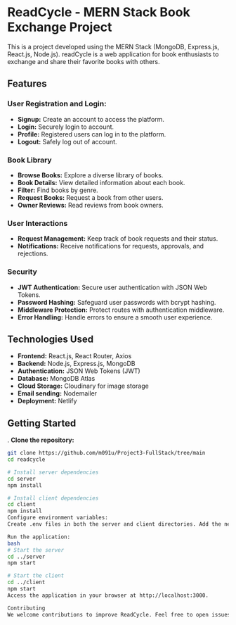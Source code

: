 # ReadCycle - MERN Stack Book Exchange Project

This is a project developed using the MERN Stack (MongoDB, Express.js, React.js, Node.js).
readCycle is a web application for book enthusiasts to exchange and share their favorite books with others.

## Features

### User Registration and Login:

- **Signup:** Create an account to access the platform.
- **Login:** Securely login to account.
- **Profile:** Registered users can log in to the platform.
- **Logout:** Safely log out of account.

### Book Library

- **Browse Books:** Explore a diverse library of books.
- **Book Details:** View detailed information about each book.
- **Filter:** Find books by genre.
- **Request Books:** Request a book from other users.
- **Owner Reviews:** Read reviews from book owners.

### User Interactions

- **Request Management:** Keep track of book requests and their status.
- **Notifications:** Receive notifications for requests, approvals, and rejections.

### Security

- **JWT Authentication:** Secure user authentication with JSON Web Tokens.
- **Password Hashing:** Safeguard user passwords with bcrypt hashing.
- **Middleware Protection:** Protect routes with authentication middleware.
- **Error Handling:** Handle errors to ensure a smooth user experience.

## Technologies Used

- **Frontend:** React.js, React Router, Axios
- **Backend:** Node.js, Express.js, MongoDB
- **Authentication:** JSON Web Tokens (JWT)
- **Database:** MongoDB Atlas
- **Cloud Storage:** Cloudinary for image storage
- **Email sending:** Nodemailer
- **Deployment:** Netlify

## Getting Started

. **Clone the repository:**

```bash
git clone https://github.com/m091u/Project3-FullStack/tree/main
cd readcycle

# Install server dependencies
cd server
npm install

# Install client dependencies
cd client
npm install
Configure environment variables:
Create .env files in both the server and client directories. Add the necessary environment variables for your project, such as MongoDB connection strings, Cloudinary API keys, and JWT secrets.

Run the application:
bash
# Start the server
cd ../server
npm start

# Start the client
cd ../client
npm start
Access the application in your browser at http://localhost:3000.

Contributing
We welcome contributions to improve ReadCycle. Feel free to open issues or submit pull requests.








```
